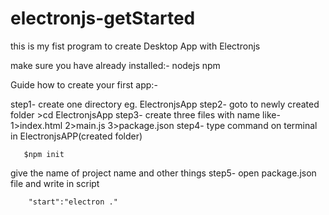 # electronjs-getStarted
this is my fist program to create Desktop App with Electronjs

make sure you have already installed:-
	nodejs
	npm

Guide how to create your first app:-

step1-
      create one directory eg. ElectronjsApp
step2-
       goto to newly created folder >cd ElectronjsApp
step3-
  create three files with name like-
        1>index.html
	2>main.js
	3>package.json
step4-
 type command on terminal in ElectronjsAPP(created folder)
           
	   $npm init
       
   give the name of project name and other things
step5-
	open package.json file and write in script 
	
		"start":"electron ."
